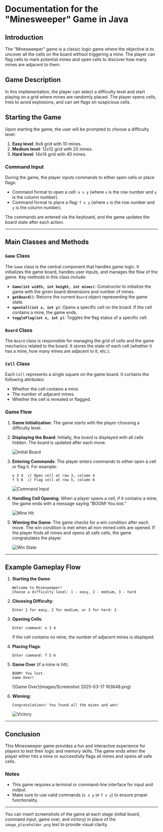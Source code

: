 # Documentation for the "Minesweeper" Game in Java

## Introduction
The "Minesweeper" game is a classic logic game where the objective is to uncover all the cells on the board without triggering a mine. The player can flag cells to mark potential mines and open cells to discover how many mines are adjacent to them.

## Game Description
In this implementation, the player can select a difficulty level and start playing on a grid where mines are randomly placed. The player opens cells, tries to avoid explosions, and can set flags on suspicious cells.

## Starting the Game
Upon starting the game, the user will be prompted to choose a difficulty level:

1. **Easy level**: 8x8 grid with 10 mines.
2. **Medium level**: 12x12 grid with 20 mines.
3. **Hard level**: 14x14 grid with 40 mines.

### Command Input
During the game, the player inputs commands to either open cells or place flags:

- Command format to open a cell: `o x y` (where `x` is the row number and `y` is the column number).
- Command format to place a flag: `f x y` (where `x` is the row number and `y` is the column number).

The commands are entered via the keyboard, and the game updates the board state after each action.

---

## Main Classes and Methods

### `Game` Class
The `Game` class is the central component that handles game logic. It initializes the game board, handles user inputs, and manages the flow of the game. Key methods in this class include:

- **`Game(int width, int height, int mines)`**: Constructor to initialize the game with the given board dimensions and number of mines.
- **`getBoard()`**: Returns the current `Board` object representing the game state.
- **`openCell(int x, int y)`**: Opens a specific cell on the board. If the cell contains a mine, the game ends.
- **`toggleFlag(int x, int y)`**: Toggles the flag status of a specific cell.

### `Board` Class
The `Board` class is responsible for managing the grid of cells and the game mechanics related to the board. It stores the state of each cell (whether it has a mine, how many mines are adjacent to it, etc.).

### `Cell` Class
Each `Cell` represents a single square on the game board. It contains the following attributes:

- Whether the cell contains a mine.
- The number of adjacent mines.
- Whether the cell is revealed or flagged.

### Game Flow

1. **Game Initialization**: The game starts with the player choosing a difficulty level.
2. **Displaying the Board**: Initially, the board is displayed with all cells hidden. The board is updated after each move.
   
   ![Initial Board](image_placeholder.png) <!-- Insert a screenshot of the initial game board -->
   
3. **Entering Commands**: The player enters commands to either open a cell or flag it. For example:
   
   ```
   o 3 4  // Open cell at row 3, column 4
   f 5 6  // Flag cell at row 5, column 6
   ```
   
   ![Command Input](image_placeholder.png) <!-- Insert a screenshot of the command input -->

4. **Handling Cell Opening**: When a player opens a cell, if it contains a mine, the game ends with a message saying "BOOM! You lost."

   ![Mine Hit](image_placeholder.png) <!-- Insert a screenshot of a game over state -->

5. **Winning the Game**: The game checks for a win condition after each move. The win condition is met when all non-mined cells are opened. If the player finds all mines and opens all safe cells, the game congratulates the player.

   ![Win State](image_placeholder.png) <!-- Insert a screenshot of the win state -->

---

## Example Gameplay Flow

1. **Starting the Game**:
   ```
   Welcome to Minesweeper!
   Choose a difficulty level: 1 - easy, 2 - medium, 3 - hard
   ```

2. **Choosing Difficulty**: 
   ```
   Enter 1 for easy, 2 for medium, or 3 for hard: 2
   ```

3. **Opening Cells**:
   ```
   Enter command: o 3 4
   ```

   If the cell contains no mine, the number of adjacent mines is displayed.

4. **Placing Flags**:
   ```
   Enter command: f 5 6
   ```

5. **Game Over** (if a mine is hit):
   ```
   BOOM! You lost.
   Game Over!
   ```

   ![Game Over](images/Screenshot 2025-03-17 163648.png) <!-- Insert a screenshot of game over state -->

6. **Winning**:
   ```
   Congratulations! You found all the mines and won!
   ```

   ![Victory](image_placeholder.png) <!-- Insert a screenshot of the victory state -->

---

## Conclusion
This Minesweeper game provides a fun and interactive experience for players to test their logic and memory skills. The game ends when the player either hits a mine or successfully flags all mines and opens all safe cells.

### Notes
- This game requires a terminal or command-line interface for input and output.
- Make sure to use valid commands (`o x y` or `f x y`) to ensure proper functionality.

--- 

You can insert screenshots of the game at each stage (initial board, command input, game over, and victory) in place of the `image_placeholder.png` text to provide visual clarity.

